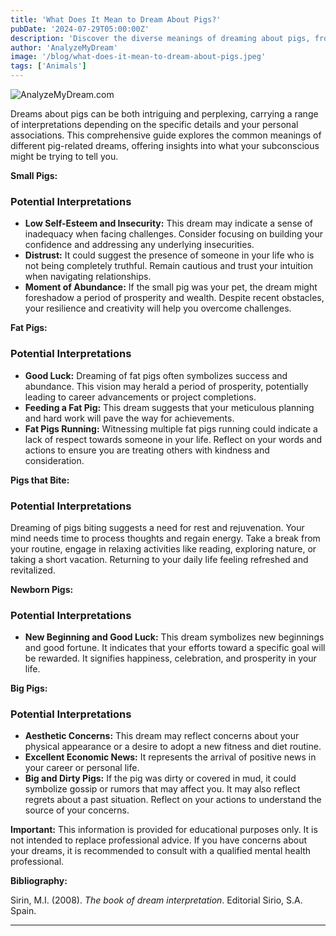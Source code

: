 ```yaml
---
title: 'What Does It Mean to Dream About Pigs?'
pubDate: '2024-07-29T05:00:00Z'
description: 'Discover the diverse meanings of dreaming about pigs, from their connection to prosperity to their symbolism of recklessness, all depending on the dream context.'
author: 'AnalyzeMyDream'
image: '/blog/what-does-it-mean-to-dream-about-pigs.jpeg'
tags: ['Animals']
---
```


![AnalyzeMyDream.com](/blog/what-does-it-mean-to-dream-about-pigs.jpeg)


Dreams about pigs can be both intriguing and perplexing, carrying a range of interpretations depending on the specific details and your personal associations. This comprehensive guide explores the common meanings of different pig-related dreams, offering insights into what your subconscious might be trying to tell you.

**Small Pigs:**

### Potential Interpretations

- **Low Self-Esteem and Insecurity:** This dream may indicate a sense of inadequacy when facing challenges. Consider focusing on building your confidence and addressing any underlying insecurities.
- **Distrust:** It could suggest the presence of someone in your life who is not being completely truthful. Remain cautious and trust your intuition when navigating relationships.
- **Moment of Abundance:** If the small pig was your pet, the dream might foreshadow a period of prosperity and wealth. Despite recent obstacles, your resilience and creativity will help you overcome challenges.

**Fat Pigs:**

### Potential Interpretations

- **Good Luck:** Dreaming of fat pigs often symbolizes success and abundance. This vision may herald a period of prosperity, potentially leading to career advancements or project completions.
- **Feeding a Fat Pig:** This dream suggests that your meticulous planning and hard work will pave the way for achievements.
- **Fat Pigs Running:** Witnessing multiple fat pigs running could indicate a lack of respect towards someone in your life. Reflect on your words and actions to ensure you are treating others with kindness and consideration.

**Pigs that Bite:**

### Potential Interpretations

Dreaming of pigs biting suggests a need for rest and rejuvenation. Your mind needs time to process thoughts and regain energy. Take a break from your routine, engage in relaxing activities like reading, exploring nature, or taking a short vacation. Returning to your daily life feeling refreshed and revitalized.

**Newborn Pigs:**

### Potential Interpretations

- **New Beginning and Good Luck:** This dream symbolizes new beginnings and good fortune. It indicates that your efforts toward a specific goal will be rewarded. It signifies happiness, celebration, and prosperity in your life.

**Big Pigs:**

### Potential Interpretations

- **Aesthetic Concerns:**  This dream may reflect concerns about your physical appearance or a desire to adopt a new fitness and diet routine.
- **Excellent Economic News:** It represents the arrival of positive news in your career or personal life.
- **Big and Dirty Pigs:** If the pig was dirty or covered in mud, it could symbolize gossip or rumors that may affect you. It may also reflect regrets about a past situation. Reflect on your actions to understand the source of your concerns.

**Important:**  This information is provided for educational purposes only. It is not intended to replace professional advice. If you have concerns about your dreams, it is recommended to consult with a qualified mental health professional.

**Bibliography:**

Sirin, M.I. (2008). *The book of dream interpretation*. Editorial Sirio, S.A. Spain.

---